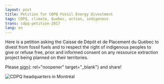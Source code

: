 ```yaml
---
layout: post
title: Petition for CDPQ Fossil Energy Divestment
tags: CDPQ, climate, Quebec, action, indigenous
trans: cdpq-petition-2017
lang: en
---
```

Here is a petition asking the Caisse de Dépôt et de Placement du Québec to divest from fossil fuels and to respect the right of indigenous peoples to give or refuse free, prior and informed consent on any ressource extraction project being planned on their territories.

Please [sign](https://www.change.org/p/caisse-de-d%C3%A9p%C3%B4t-et-placement-du-qu%C3%A9bec-cdpq-divest-now){: rel="noopener" target="_blank"} and share!

![CDPQ headquarters in Montréal](/assets/images/CDPQ_Screenshot-from-2017-08-01-11-27-24.png)
